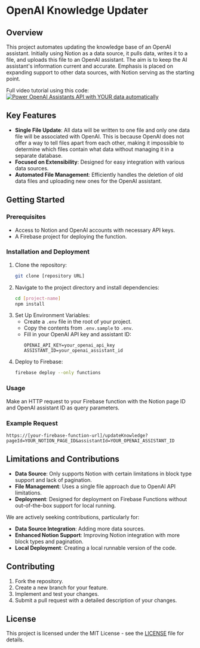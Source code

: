 # OpenAI Knowledge Updater

## Overview
This project automates updating the knowledge base of an OpenAI assistant. Initially using Notion as a data source, it pulls data, writes it to a file, and uploads this file to an OpenAI assistant. The aim is to keep the AI assistant's information current and accurate. Emphasis is placed on expanding support to other data sources, with Notion serving as the starting point.

Full video tutorial using this code:
[![Power OpenAI Assistants API with YOUR data automatically](https://img.youtube.com/vi/JzxUW0ZT4to/0.jpg)](https://youtu.be/JzxUW0ZT4to)

## Key Features
- **Single File Update**: All data will be written to one file and only one data file will be associated with OpenAI. This is because OpenAI does not offer a way to tell files apart from each other, making it impossible to determine which files contain what data without managing it in a separate database.
- **Focused on Extensibility**: Designed for easy integration with various data sources.
- **Automated File Management**: Efficiently handles the deletion of old data files and uploading new ones for the OpenAI assistant.

## Getting Started

### Prerequisites
- Access to Notion and OpenAI accounts with necessary API keys.
- A Firebase project for deploying the function.

### Installation and Deployment
1. Clone the repository:
   ```bash
   git clone [repository URL]
   ```
2. Navigate to the project directory and install dependencies:
   ```bash
   cd [project-name]
   npm install
   ```
3. Set Up Environment Variables:
   - Create a `.env` file in the root of your project.
   - Copy the contents from `.env.sample` to `.env`.
   - Fill in your OpenAI API key and assistant ID:
     ```
     OPENAI_API_KEY=your_openai_api_key
     ASSISTANT_ID=your_openai_assistant_id
     ```
4. Deploy to Firebase:
   ```bash
   firebase deploy --only functions
   ```

### Usage
Make an HTTP request to your Firebase function with the Notion page ID and OpenAI assistant ID as query parameters.

### Example Request
```
https://[your-firebase-function-url]/updateKnowledge?pageId=YOUR_NOTION_PAGE_ID&assistantId=YOUR_OPENAI_ASSISTANT_ID
```

## Limitations and Contributions
- **Data Source**: Only supports Notion with certain limitations in block type support and lack of pagination.
- **File Management**: Uses a single file approach due to OpenAI API limitations.
- **Deployment**: Designed for deployment on Firebase Functions without out-of-the-box support for local running.

We are actively seeking contributions, particularly for:
- **Data Source Integration**: Adding more data sources.
- **Enhanced Notion Support**: Improving Notion integration with more block types and pagination.
- **Local Deployment**: Creating a local runnable version of the code.

## Contributing
1. Fork the repository.
2. Create a new branch for your feature.
3. Implement and test your changes.
4. Submit a pull request with a detailed description of your changes.

## License
This project is licensed under the MIT License - see the [LICENSE](LICENSE) file for details.